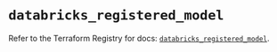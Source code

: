 # `databricks_registered_model`

Refer to the Terraform Registry for docs: [`databricks_registered_model`](https://registry.terraform.io/providers/databricks/databricks/1.44.0/docs/resources/registered_model).
